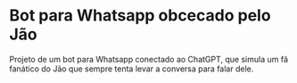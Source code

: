 # Bot para Whatsapp obcecado pelo Jão
Projeto de um bot para Whatsapp conectado ao ChatGPT, que simula um fã fanático do Jão que sempre tenta levar a conversa para falar dele.
